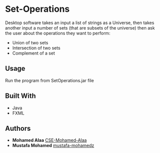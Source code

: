 # Set-Operations

Desktop software takes an input a list of strings as a Universe, then takes another input
a number of sets (that are subsets of the universe) then ask the user about the operations
they want to perform:
* Union of two sets
* Intersection of two sets
* Complement of a set

## Usage

Run the program from SetOperations.jar file

## Built With

* Java
* FXML

## Authors

* **Mohamed Alaa** [CSE-Mohamed-Alaa](https://github.com/CSE-Mohamed-Alaa)
* **Mustafa Mohamed** [mustafa-mohamedz](https://github.com/mustafa-mohamedz)
 

